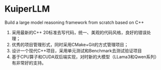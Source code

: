 # KuiperLLM
Build a large model reasoning framework from scratch based on C++


1. 采用最新的C++ 20标准去写代码，统一、美观的代码风格，良好的错误处理；
2. 优秀的项目管理形式，同时采用CMake+Git的方式管理项目；
3. 设计一个现代C++项目，采用单元测试和Benchmark去测试验证项目
4. 基于CPU算子和CUDA双后端实现，对时新的大模型（LLama3和Qwen系列）有非常好的支持。
